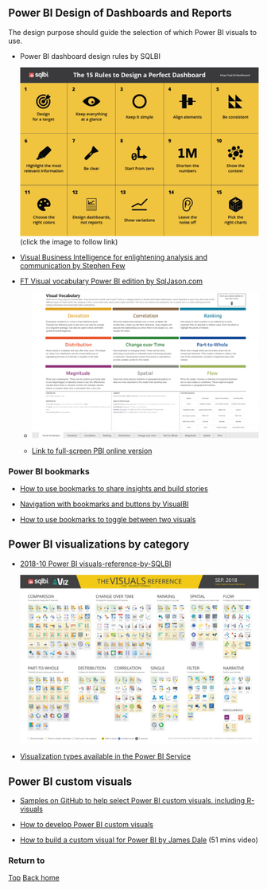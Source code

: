 ## Power BI Design of Dashboards and Reports

The design purpose should guide the selection of which Power BI visuals to use.

- Power BI dashboard design rules by SQLBI
  
  [![Power BI dashboard design rules by SQLBI](Power-BI-dashboard-design-rules-by-SQLBI-A3.png "click to follow link")](https://okviz.com/blog/dashboard-design-rules/)  (click the image to follow link)

- [Visual Business Intelligence for enlightening analysis and communication by Stephen Few](http://www.perceptualedge.com/)

- [FT Visual vocabulary Power BI edition by SqlJason.com](http://sqljason.com/2018/12/financial-times-visual-vocabulary-power-bi-edition.html)
  - ![](visual-vocabulary-power-bi-edition-by-SqlJason.gif)

  - [Link to full-screen PBI online version](https://app.powerbi.com/view?r=eyJrIjoiMDA4YWIwZWEtMDE3ZS00YmFhLWE5YWMtODFlZWEzNTU1ODNiIiwidCI6IjZjMGE1YjljLTA4OWEtNDk0ZS1iMDVlLTcxNjEwOTgyOTA0NyIsImMiOjF9 "click to follow link")


### Power BI bookmarks

- [How to use bookmarks to share insights and build stories](https://docs.microsoft.com/en-gb/power-bi/desktop-bookmarks)

- [Navigation with bookmarks and buttons by VisualBI](https://visualbi.com/blogs/microsoft/powerbi/designing-kpi-tile-navigation-power-bi-buttons-bookmarks/)

- [How to use bookmarks to toggle between two visuals](https://www.blue-granite.com/blog/using-data-driven-images-for-navigating-power-bi-bookmarks)

## Power BI visualizations by category

- [2018-10 Power BI visuals-reference-by-SQLBI](https://www.sqlbi.com/ref/power-bi-visuals-reference/)
  
  ![Power BI visuals reference by SQLBI](2018-10-Power-BI-visuals-reference-by-SQLBI__.svg "svg format")
  
- [Visualization types available in the Power BI Service](https://docs.microsoft.com/en-gb/power-bi/visuals/power-bi-visualization-types-for-reports-and-q-and-a)

## Power BI custom visuals

- [Samples on GitHub to help select Power BI custom visuals, including R-visuals](https://microsoft.github.io/PowerBI-visuals/samples/)

- [How to develop Power BI custom visuals](https://docs.microsoft.com/en-us/power-bi/developer/power-bi-custom-visuals)

- [How to build a custom visual for Power BI by James Dale](https://medius.studios.ms/Embed/Videodetails/MBAS19-BRK3020) (51 mins video)

### Return to
[Top](#power-bi-design-of-dashboards-and-reports)      [Back home](/.)
